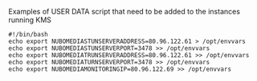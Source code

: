 Examples of USER DATA script that need to be added to the instances running KMS

```{r, engine='bash', count_lines}
#!/bin/bash
echo export NUBOMEDIASTUNSERVERADDRESS=80.96.122.61 > /opt/envvars
echo export NUBOMEDIASTUNSERVERPORT=3478 >> /opt/envvars
echo export NUBOMEDIATRUNSERVERADDRESS=80.96.122.61 >> /opt/envvars
echo export NUBOMEDIATURNSERVERPORT=3478 >> /opt/envvars
echo export NUBOMEDIAMONITORINGIP=80.96.122.69 >> /opt/envvars
```
